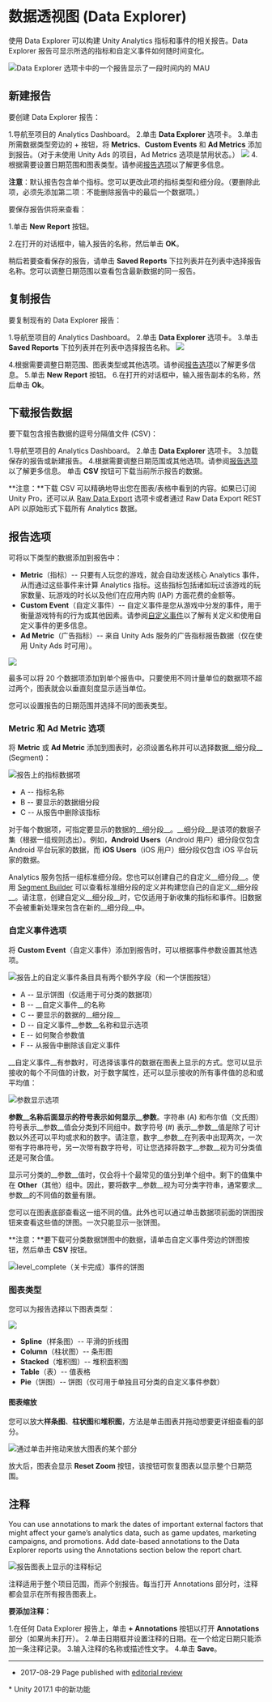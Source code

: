 # 数据透视图 (Data Explorer)

使用 Data Explorer 可以构建 Unity Analytics 指标和事件的相关报告。Data Explorer 报告可显示所选的指标和自定义事件如何随时间变化。


![Data Explorer 选项卡中的一个报告显示了一段时间内的 MAU](../uploads/Main/UnityAnalyticsDataExplorer1.png)


## 新建报告
要创建 Data Explorer 报告：

1.导航至项目的 Analytics Dashboard。
2.单击 **Data Explorer** 选项卡。
3.单击所需数据类型旁边的 + 按钮，将 **Metrics**、**Custom Events** 和 **Ad Metrics** 添加到报告。（对于未使用 Unity Ads 的项目，Ad Metrics 选项是禁用状态。）
![](../uploads/Main/UnityAnalyticsDataExplorer2.png)
4.根据需要设置日期范围和图表类型。请参阅[报告选项](#ReportOptions)以了解更多信息。

**注意**：默认报告包含单个指标。您可以更改此项的指标类型和细分段。（要删除此项，必须先添加第二项：不能删除报告中的最后一个数据项。）

要保存报告供将来查看：

1.单击 **New Report** 按钮。

2.在打开的对话框中，输入报告的名称，然后单击 **OK**。

稍后若要查看保存的报告，请单击 **Saved Reports** 下拉列表并在列表中选择报告名称。您可以调整日期范围以查看包含最新数据的同一报告。

## 复制报告
要复制现有的 Data Explorer 报告：

1.导航至项目的 Analytics Dashboard。
2.单击 **Data Explorer** 选项卡。
3.单击 **Saved Reports** 下拉列表并在列表中选择报告名称。
![](../uploads/Main/UnityAnalyticsDataExplorer3.png)

4.根据需要调整日期范围、图表类型或其他选项。请参阅[报告选项](#ReportOptions)以了解更多信息。
5.单击 **New Report** 按钮。
6.在打开的对话框中，输入报告副本的名称，然后单击 **Ok**。

## 下载报告数据
要下载包含报告数据的逗号分隔值文件 (CSV)：

1.导航至项目的 Analytics Dashboard。
2.单击 **Data Explorer** 选项卡。
3.加载保存的报告或新建报告。
4.根据需要调整日期范围或其他选项。请参阅[报告选项](#ReportOptions)以了解更多信息。
单击 **CSV** 按钮可下载当前所示报告的数据。

**注意：**下载 CSV 可以精确地导出您在图表/表格中看到的内容。如果已订阅 Unity Pro，还可以从 [Raw Data Export](UnityAnalyticsRawDataExport.html) 选项卡或者通过 Raw Data Export REST API 以原始形式下载所有 Analytics 数据。

<a name="ReportOptions"></a> 
## 报告选项

可将以下类型的数据添加到报告中：

* **Metric**（指标）-- 只要有人玩您的游戏，就会自动发送核心 Analytics 事件，从而通过这些事件来计算 Analytics 指标。这些指标包括诸如玩过该游戏的玩家数量、玩游戏的时长以及他们在应用内购 (IAP) 方面花费的金额等。
* **Custom Event**（自定义事件）-- 自定义事件是您从游戏中分发的事件，用于衡量游戏特有的行为或其他因素。请参阅[自定义事件](UnityAnalyticsCustomEvents.html)以了解有关定义和使用自定义事件的更多信息。
* **Ad Metric**（广告指标）-- 来自 Unity Ads 服务的广告指标报告数据（仅在使用 Unity Ads 时可用）。

![](../uploads/Main/UnityAnalyticsDataExplorer4.png) 

最多可以将 20 个数据项添加到单个报告中。只要使用不同计量单位的数据项不超过两个，图表就会以垂直刻度显示适当单位。

您可以设置报告的日期范围并选择不同的图表类型。

### Metric 和 Ad Metric 选项

将 __Metric__ 或 __Ad Metric__ 添加到图表时，必须设置名称并可以选择数据__细分段__ (Segment)：


![报告上的指标数据项](../uploads/Main/UnityAnalyticsDataExplorer5.png)

* A -- 指标名称
* B -- 要显示的数据细分段
* C -- 从报告中删除该指标

对于每个数据项，可指定要显示的数据的__细分段__。__细分段__是该项的数据子集（根据一组规则选出）。例如，__Android Users__（Android 用户）细分段仅包含 Android 平台玩家的数据，而 __iOS Users__（iOS 用户）细分段仅包含 iOS 平台玩家的数据。

Analytics 服务包括一组标准细分段。您也可以创建自己的自定义__细分段__。使用 [Segment Builder](UnityAnalyticsSegmentBuilder.html) 可以查看标准细分段的定义并构建您自己的自定义__细分段__。请注意，创建自定义__细分段__时，它仅适用于新收集的指标和事件。旧数据不会被重新处理来包含在新的__细分段__中。

### 自定义事件选项

将 __Custom Event__（自定义事件）添加到报告时，可以根据事件参数设置其他选项。

![报告上的自定义事件条目具有两个额外字段（和一个饼图按钮）](../uploads/Main/UnityAnalyticsDataExplorer6.png)

* A -- 显示饼图（仅适用于可分类的数据项）
* B -- __自定义事件__的名称
* C -- 要显示的数据的__细分段__
* D -- 自定义事件__参数__名称和显示选项
* E -- 如何聚合参数值
* F -- 从报告中删除该自定义事件

__自定义事件__有参数时，可选择该事件的数据在图表上显示的方式。您可以显示接收的每个不同值的计数，对于数字属性，还可以显示接收的所有事件值的总和或平均值：


![参数显示选项](../uploads/Main/UnityAnalyticsDataExplorer7.png)

__参数__名称后面显示的符号表示如何显示__参数__。字符串 (A) 和布尔值（文氏图）符号表示__参数__值会分类到不同组中。数字符号 (#) 表示__参数__值是除了可计数以外还可以平均或求和的数字。请注意，数字__参数__在列表中出现两次，一次带有字符串符号，另一次带有数字符号，可让您选择将数字__参数__视为可分类值还是可聚合值。

显示可分类的__参数__值时，仅会将十个最常见的值分到单个组中。剩下的值集中在 __Other__（其他）组中。因此，要将数字__参数__视为可分类字符串，通常要求__参数__的不同值的数量有限。

您可以在图表底部查看这一组不同的值。此外也可以通过单击数据项前面的饼图按钮来查看这些值的饼图。一次只能显示一张饼图。

**注意：**要下载可分类数据饼图中的数据，请单击自定义事件旁边的饼图按钮，然后单击 **CSV** 按钮。

![level_complete（关卡完成）事件的饼图](../uploads/Main/UnityAnalyticsDataExplorer8.png)

### 图表类型
您可以为报告选择以下图表类型：

![](../uploads/Main/UnityAnalyticsDataExplorer9.png) 

* **Spline**（样条图）-- 平滑的折线图
* **Column**（柱状图）-- 条形图
* **Stacked**（堆积图）-- 堆积面积图
* **Table**（表）-- 值表格
* **Pie**（饼图）-- 饼图（仅可用于单独且可分类的自定义事件参数）

#### 图表缩放
您可以放大**样条图**、**柱状图**和**堆积图**，方法是单击图表并拖动想要更详细查看的部分。

![通过单击并拖动来放大图表的某个部分](../uploads/Main/UnityAnalyticsDataExplorer10.png)

放大后，图表会显示 __Reset Zoom__ 按钮，该按钮可恢复图表以显示整个日期范围。

## 注释
You can use annotations to mark the dates of important external factors that might affect your game’s analytics data, such as game updates, marketing campaigns, and promotions. Add date-based annotations to the Data Explorer reports using the Annotations section below the report chart. 


![报告图表上显示的注释标记](../uploads/Main/UnityAnalyticsDataExplorer11.png)

注释适用于整个项目范围，而非个别报告。每当打开 Annotations 部分时，注释都会显示在所有报告图表上。

**要添加注释：**

1.在任何 Data Explorer 报告上，单击 **+ Annotations** 按钮以打开 __Annotations__ 部分（如果尚未打开）。
2.单击日期框并设置注释的日期。在一个给定日期只能添加一条注释记录。
3.输入注释的名称或描述性文字。
4.单击 __Save__。

---
* <span class="page-edit">2017-08-29  Page published with [editorial review](DocumentationEditorialReview.html)
</span>
* <span class="page-history">Unity 2017.1 中的新功能</span>

